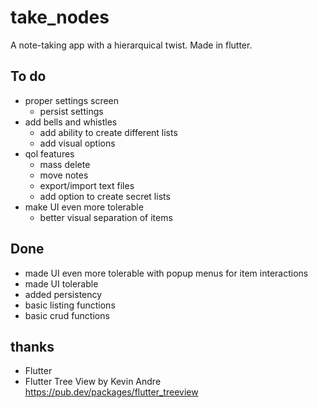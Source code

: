 # take_nodes

A note-taking app with a hierarquical twist. Made in flutter.

## To do
* proper settings screen
    * persist settings
* add bells and whistles
    * add ability to create different lists
    * add visual options
* qol features
    * mass delete
    * move notes
    * export/import text files
    * add option to create secret lists
* make UI even more tolerable
    * better visual separation of items

## Done
* made UI even more tolerable with popup menus for item interactions
* made UI tolerable
* added persistency
* basic listing functions
* basic crud functions

## thanks
* Flutter
* Flutter Tree View by Kevin Andre https://pub.dev/packages/flutter_treeview
